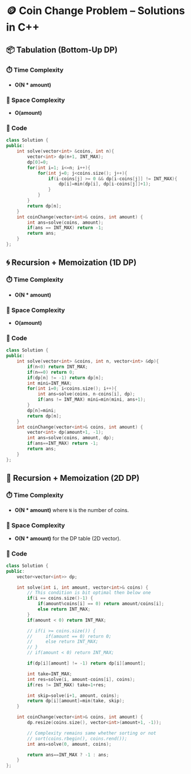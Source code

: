 # 🪙 Coin Change Problem – Solutions in C++

## 📦 Tabulation (Bottom-Up DP)

### ⏱️ Time Complexity
- **O(N * amount)**

### 🧠 Space Complexity
- **O(amount)**

### 🧾 Code

```cpp
class Solution {
public:
    int solve(vector<int> &coins, int n){
        vector<int> dp(n+1, INT_MAX);
        dp[0]=0;
        for(int i=1; i<=n; i++){
            for(int j=0; j<coins.size(); j++){
                if(i-coins[j] >= 0 && dp[i-coins[j]] != INT_MAX){
                    dp[i]=min(dp[i], dp[i-coins[j]]+1);
                }
            }
        }
        return dp[n];
    }
    int coinChange(vector<int>& coins, int amount) {
        int ans=solve(coins, amount);
        if(ans == INT_MAX) return -1;
        return ans;
    }
};
```

## 🌀 Recursion + Memoization (1D DP)

### ⏱️ Time Complexity
- **O(N * amount)**

### 🧠 Space Complexity
- **O(amount)**

### 🧾 Code

```cpp
class Solution {
public:
    int solve(vector<int> &coins, int n, vector<int> &dp){
        if(n<0) return INT_MAX;
        if(n==0) return 0;
        if(dp[n] != -1) return dp[n];
        int mini=INT_MAX;
        for(int i=0; i<coins.size(); i++){
            int ans=solve(coins, n-coins[i], dp);
            if(ans != INT_MAX) mini=min(mini, ans+1);
        }
        dp[n]=mini;
        return dp[n];
    }
    int coinChange(vector<int>& coins, int amount) {
        vector<int> dp(amount+1, -1);
        int ans=solve(coins, amount, dp);
        if(ans==INT_MAX) return -1;
        return ans;
    }
};
```

## 🔁 Recursion + Memoization (2D DP)

### ⏱️ Time Complexity
- **O(N * amount)** where `N` is the number of coins.

### 🧠 Space Complexity
- **O(N * amount)** for the DP table (2D vector).

### 🧾 Code

```cpp
class Solution {
public:
    vector<vector<int>> dp;

    int solve(int i, int amount, vector<int>& coins) {
        // This condition is bit optimal then below one
        if(i == coins.size()-1) {
            if(amount%coins[i] == 0) return amount/coins[i];
            else return INT_MAX;
        }
        if(amount < 0) return INT_MAX;

        // if(i >= coins.size()) {
        //     if(amount == 0) return 0;
        //     else return INT_MAX;
        // }
        // if(amount < 0) return INT_MAX;

        if(dp[i][amount] != -1) return dp[i][amount];

        int take=INT_MAX;
        int res=solve(i, amount-coins[i], coins);
        if(res != INT_MAX) take=1+res;

        int skip=solve(i+1, amount, coins);
        return dp[i][amount]=min(take, skip);
    }

    int coinChange(vector<int>& coins, int amount) {
        dp.resize(coins.size(), vector<int>(amount+1, -1));

        // Complexity remains same whether sorting or not
        // sort(coins.rbegin(), coins.rend());
        int ans=solve(0, amount, coins);

        return ans==INT_MAX ? -1 : ans;
    }
};
```